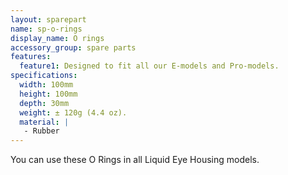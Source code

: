 ```yaml
---
layout: sparepart
name: sp-o-rings
display_name: O rings
accessory_group: spare parts
features:
  feature1: Designed to fit all our E-models and Pro-models.
specifications:
  width: 100mm
  height: 100mm
  depth: 30mm
  weight: ± 120g (4.4 oz).
  material: |
   - Rubber
---
```

You can use these O Rings in all Liquid Eye Housing models.
